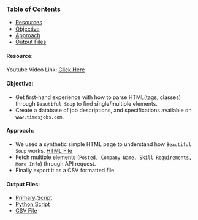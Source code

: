 ### Table of Contents
-  [Resources](https://github.com/pb319/Scrapify#resource) 
-  [Objective](https://github.com/pb319/Scrapify#objective)
-  [Approach](https://github.com/pb319/Scrapify#objective)
-  [Output Files](https://github.com/pb319/Scrapify#output-files)

#### Resource:
Youtube Video Link: [Click Here](https://www.youtube.com/watch?v=XVv6mJpFOb0&t=2242s) 

#### Objective:
- Get first-hand experience with how to parse HTML(tags, classes) through `Beautiful Soup` to find single/multiple elements.
- Create a database of job descriptions, and specifications available on `www.timesjobs.com`.

#### Approach:
- We used a synthetic simple HTML page to understand how `Beautiful Soup` works. [HTML File](https://github.com/pb319/Scrapify/blob/main/home.html)
- Fetch multiple elements (`Posted, Company Name, Skill Requirements, More Info`) through API request.
- Finally export it as a CSV formatted file.

#### Output Files:
- [Primary_Script](https://github.com/pb319/Scrapify/blob/main/synthetic.ipynb)
- [Python Script](https://github.com/pb319/Scrapify/blob/main/main.py)
- [CSV File](https://github.com/pb319/Scrapify/blob/main/output.csv)
